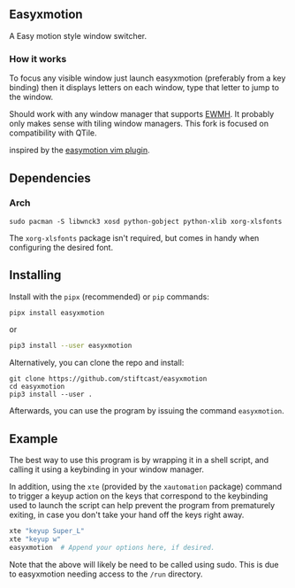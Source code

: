 ## Easyxmotion
A Easy motion style window switcher.

### How it works
To focus any visible window just launch easyxmotion (preferably from a key binding) then it displays letters on each window, type that letter to jump to the window. 

Should work with any window manager that supports [EWMH](http://en.wikipedia.org/wiki/Extended_Window_Manager_Hints). It probably only makes sense with tiling window managers. This fork is focused on compatibility with QTile.

inspired by the [easymotion vim plugin](https://github.com/Lokaltog/vim-easymotion).

## Dependencies

### Arch
```sudo pacman -S libwnck3 xosd python-gobject python-xlib xorg-xlsfonts```

The `xorg-xlsfonts` package isn't required, but comes in handy when configuring the desired font.

## Installing
Install with the `pipx` (recommended) or `pip` commands:
```sh
pipx install easyxmotion
```
or
```sh
pip3 install --user easyxmotion
```

Alternatively, you can clone the repo and install:
```
git clone https://github.com/stiftcast/easyxmotion
cd easyxmotion
pip3 install --user .
```
Afterwards, you can use the program by issuing the command `easyxmotion`.


## Example
The best way to use this program is by wrapping it in a shell script, and calling it using a keybinding in your window manager.

In addition, using the `xte` (provided by the `xautomation` package) command to trigger a keyup action on the keys that correspond to the keybinding used to launch the script can help prevent the program from prematurely exiting, in case you don't take your hand off the keys right away.
```sh
xte "keyup Super_L"
xte "keyup w"
easyxmotion  # Append your options here, if desired.
```
Note that the above will likely be need to be called using sudo. This is due to easyxmotion needing access to the `/run` directory.
